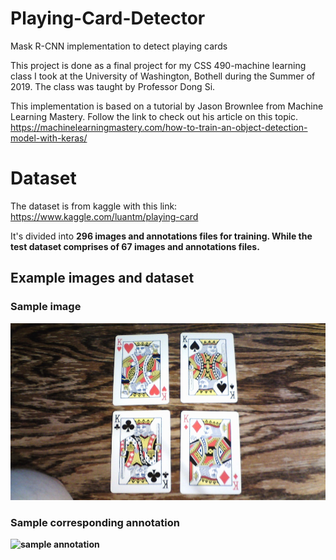 # Playing-Card-Detector
Mask R-CNN implementation to detect playing cards

This project is done as a final project for my CSS 490-machine learning class I took at the University of Washington, Bothell during the Summer of 2019. The class was taught by Professor Dong Si.

This implementation is based on a tutorial by Jason Brownlee from Machine Learning Mastery.
Follow the link to check out his article on this topic.
https://machinelearningmastery.com/how-to-train-an-object-detection-model-with-keras/

# Dataset
The dataset is from kaggle with this link:
https://www.kaggle.com/luantm/playing-card

It's divided into <b>296<b> images and annotations files for <b>training<b>. While the <b>test<b> dataset comprises of <b>67<b> images and annotations files.
  
## Example images and dataset
### Sample image
![sample image](sample_image.jpg)

### Sample corresponding annotation
![sample annotation](sampe_annotation.jpg)
